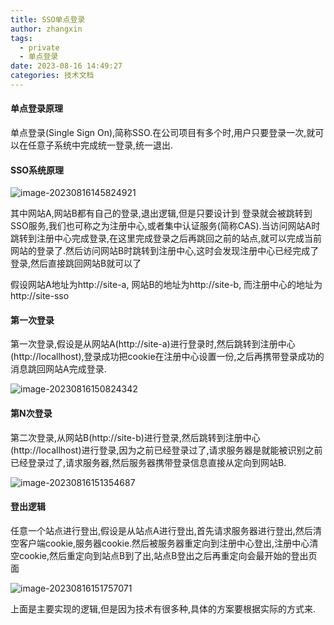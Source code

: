```yaml
---
title: SSO单点登录
author: zhangxin
tags:
  - private
  - 单点登录
date: 2023-08-16 14:49:27
categories: 技术文档
---
```


#### 单点登录原理

单点登录(Single Sign On),简称SSO.在公司项目有多个时,用户只要登录一次,就可以在任意子系统中完成统一登录,统一退出.



#### SSO系统原理

![image-20230816145824921](https://raw.githubusercontent.com/zxinyolo/images/main/202308161458972.png)

其中网站A,网站B都有自己的登录,退出逻辑,但是只要设计到 登录就会被跳转到SSO服务,我们也可称之为注册中心,或者集中认证服务(简称CAS).当访问网站A时跳转到注册中心完成登录,在这里完成登录之后再跳回之前的站点,就可以完成当前网站的登录了.然后访问网站B时跳转到注册中心,这时会发现注册中心已经完成了登录,然后直接跳回网站B就可以了

假设网站A地址为http://site-a, 网站B的地址为http://site-b, 而注册中心的地址为http://site-sso



#### 第一次登录

第一次登录,假设是从网站A(http://site-a)进行登录时,然后跳转到注册中心(http://locallhost),登录成功把cookie在注册中心设置一份,之后再携带登录成功的消息跳回网站A完成登录.

![image-20230816150824342](https://raw.githubusercontent.com/zxinyolo/images/main/202308161508400.png)

#### 第N次登录

第二次登录,从网站B(http://site-b)进行登录,然后跳转到注册中心(http://locallhost)进行登录,因为之前已经登录过了,请求服务器是就能被识别之前已经登录过了,请求服务器,然后服务器携带登录信息直接从定向到网站B.

![image-20230816151354687](https://raw.githubusercontent.com/zxinyolo/images/main/202308161513741.png)

#### 登出逻辑

任意一个站点进行登出,假设是从站点A进行登出,首先请求服务器进行登出,然后清空客户端cookie,服务器cookie.然后被服务器重定向到注册中心登出,注册中心清空cookie,然后重定向到站点B到了出,站点B登出之后再重定向会最开始的登出页面

![image-20230816151757071](https://raw.githubusercontent.com/zxinyolo/images/main/202308161517129.png)

上面是主要实现的逻辑,但是因为技术有很多种,具体的方案要根据实际的方式来.

